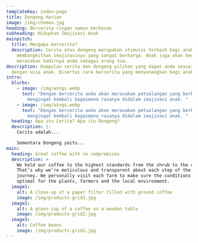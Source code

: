 ```yaml
---
templateKey: index-page
title: Dongeng Harian
image: /img/chemex.jpg
heading: Bercerita ringan namun berkesan
subheading: Hidupkan Imajinasi Anak
mainpitch:
  title: Mengapa bercerita?
  description: Cerita atau dongeng merupakan stimulus terbaik bagi anak anda untuk
    membangkitkan imajinasinya yang sangat berharga. Anak juga akan benar-benar
    merasakan hadirnya anda sebagai orang tua.
description: Kumpulan cerita dan dongeng pilihan yang dapat anda sesuaikan
  dengan usia anak. Disertai cara bercerita yang menyenangkan bagi anak.
intro:
  blurbs:
    - image: /img/wings.webp
      text: "Dengan bercerita anda akan merasakan petualangan yang berbeda dan
        mengingat kembali bagaimana rasanya didalam imajinasi anak. "
    - image: /img/wings.webp
      text: "Dengan bercerita anda akan merasakan petualangan yang berbeda dan
        mengingat kembali bagaimana rasanya didalam imajinasi anak. "
  heading: Apa itu Cerita? Apa itu Dongeng?
  description: |-
    Cerita adalah...

    Sementara Dongeng yaitu...
main:
  heading: Great coffee with no compromises
  description: >
    We hold our coffee to the highest standards from the shrub to the cup.
    That’s why we’re meticulous and transparent about each step of the coffee’s
    journey. We personally visit each farm to make sure the conditions are
    optimal for the plants, farmers and the local environment.
  image1:
    alt: A close-up of a paper filter filled with ground coffee
    image: /img/products-grid3.jpg
  image2:
    alt: A green cup of a coffee on a wooden table
    image: /img/products-grid2.jpg
  image3:
    alt: Coffee beans
    image: /img/products-grid1.jpg
---
```

